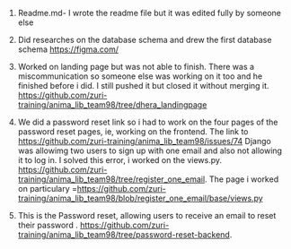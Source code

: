 1) Readme.md- I wrote the readme file but it was edited fully by someone else

2) Did researches on the database schema and drew the first database schema https://figma.com/

3) Worked on landing page but was not able to finish. There was a miscommunication so someone else was working on it too and he finished before i did. I still pushed it but closed it without merging it.
https://github.com/zuri-training/anima_lib_team98/tree/dhera_landingpage

4) We did a password reset link so i had to work on the four pages of the password reset pages, ie, working on the frontend. The link to https://github.com/zuri-training/anima_lib_team98/issues/74
Django was allowimg two users to sign up with one email and also not allowing it to log in. I solved this error, i worked on the views.py. 
https://github.com/zuri-training/anima_lib_team98/tree/register_one_email. 
The page i worked on particulary =https://github.com/zuri-training/anima_lib_team98/blob/register_one_email/base/views.py

5) This is the Password reset, allowing users to receive an email to reset their password . 
https://github.com/zuri-training/anima_lib_team98/tree/password-reset-backend. 
